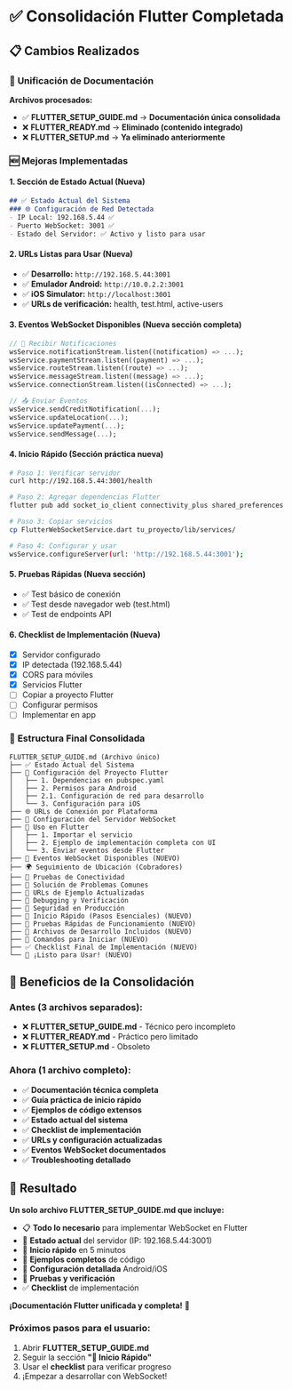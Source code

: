 # ✅ Consolidación Flutter Completada

## 📋 Cambios Realizados

### 🔄 **Unificación de Documentación**

**Archivos procesados:**
- ✅ **FLUTTER_SETUP_GUIDE.md** → **Documentación única consolidada**
- ❌ **FLUTTER_READY.md** → **Eliminado (contenido integrado)**
- ❌ **FLUTTER_SETUP.md** → **Ya eliminado anteriormente**

### 🆕 **Mejoras Implementadas**

#### 1. **Sección de Estado Actual** (Nueva)
```markdown
## ✅ Estado Actual del Sistema
### 🌐 Configuración de Red Detectada
- IP Local: 192.168.5.44 ✅
- Puerto WebSocket: 3001 ✅
- Estado del Servidor: ✅ Activo y listo para usar
```

#### 2. **URLs Listas para Usar** (Nueva)
- ✅ **Desarrollo:** `http://192.168.5.44:3001`
- ✅ **Emulador Android:** `http://10.0.2.2:3001`
- ✅ **iOS Simulator:** `http://localhost:3001`
- ✅ **URLs de verificación:** health, test.html, active-users

#### 3. **Eventos WebSocket Disponibles** (Nueva sección completa)
```dart
// 📨 Recibir Notificaciones
wsService.notificationStream.listen((notification) => ...);
wsService.paymentStream.listen((payment) => ...);
wsService.routeStream.listen((route) => ...);
wsService.messageStream.listen((message) => ...);
wsService.connectionStream.listen((isConnected) => ...);

// 📤 Enviar Eventos
wsService.sendCreditNotification(...);
wsService.updateLocation(...);
wsService.updatePayment(...);
wsService.sendMessage(...);
```

#### 4. **Inicio Rápido** (Sección práctica nueva)
```bash
# Paso 1: Verificar servidor
curl http://192.168.5.44:3001/health

# Paso 2: Agregar dependencias Flutter
flutter pub add socket_io_client connectivity_plus shared_preferences

# Paso 3: Copiar servicios
cp FlutterWebSocketService.dart tu_proyecto/lib/services/

# Paso 4: Configurar y usar
wsService.configureServer(url: 'http://192.168.5.44:3001');
```

#### 5. **Pruebas Rápidas** (Nueva sección)
- ✅ Test básico de conexión
- ✅ Test desde navegador web (test.html)
- ✅ Test de endpoints API

#### 6. **Checklist de Implementación** (Nueva)
- [x] Servidor configurado
- [x] IP detectada (192.168.5.44)
- [x] CORS para móviles
- [x] Servicios Flutter
- [ ] Copiar a proyecto Flutter
- [ ] Configurar permisos
- [ ] Implementar en app

### 📱 **Estructura Final Consolidada**

```
FLUTTER_SETUP_GUIDE.md (Archivo único)
├── ✅ Estado Actual del Sistema
├── 🚀 Configuración del Proyecto Flutter
│   ├── 1. Dependencias en pubspec.yaml
│   ├── 2. Permisos para Android
│   ├── 2.1. Configuración de red para desarrollo
│   └── 3. Configuración para iOS
├── 🌐 URLs de Conexión por Plataforma
├── 🔧 Configuración del Servidor WebSocket
├── 📱 Uso en Flutter
│   ├── 1. Importar el servicio
│   ├── 2. Ejemplo de implementación completa con UI
│   └── 3. Enviar eventos desde Flutter
├── 🎯 Eventos WebSocket Disponibles (NUEVO)
├── 🌍 Seguimiento de Ubicación (Cobradores)
├── 🧪 Pruebas de Conectividad
├── 🐛 Solución de Problemas Comunes
├── 📝 URLs de Ejemplo Actualizadas
├── 🔧 Debugging y Verificación
├── 🔐 Seguridad en Producción
├── 🚀 Inicio Rápido (Pasos Esenciales) (NUEVO)
├── 🧪 Pruebas Rápidas de Funcionamiento (NUEVO)
├── 📂 Archivos de Desarrollo Incluidos (NUEVO)
├── 🚀 Comandos para Iniciar (NUEVO)
├── ✅ Checklist Final de Implementación (NUEVO)
└── 🎉 ¡Listo para Usar! (NUEVO)
```

## 🎯 **Beneficios de la Consolidación**

### **Antes** (3 archivos separados):
- ❌ **FLUTTER_SETUP_GUIDE.md** - Técnico pero incompleto
- ❌ **FLUTTER_READY.md** - Práctico pero limitado
- ❌ **FLUTTER_SETUP.md** - Obsoleto

### **Ahora** (1 archivo completo):
- ✅ **Documentación técnica completa**
- ✅ **Guía práctica de inicio rápido**
- ✅ **Ejemplos de código extensos**
- ✅ **Estado actual del sistema**
- ✅ **Checklist de implementación**
- ✅ **URLs y configuración actualizadas**
- ✅ **Eventos WebSocket documentados**
- ✅ **Troubleshooting detallado**

## 🚀 **Resultado**

**Un solo archivo FLUTTER_SETUP_GUIDE.md que incluye:**
- 📋 **Todo lo necesario** para implementar WebSocket en Flutter
- 🎯 **Estado actual** del servidor (IP: 192.168.5.44:3001)
- 🚀 **Inicio rápido** en 5 minutos
- 📱 **Ejemplos completos** de código
- 🔧 **Configuración detallada** Android/iOS
- 🧪 **Pruebas y verificación**
- ✅ **Checklist** de implementación

**¡Documentación Flutter unificada y completa!** 🎉

### **Próximos pasos para el usuario:**
1. Abrir **FLUTTER_SETUP_GUIDE.md**
2. Seguir la sección **"🚀 Inicio Rápido"**
3. Usar el **checklist** para verificar progreso
4. ¡Empezar a desarrollar con WebSocket!
